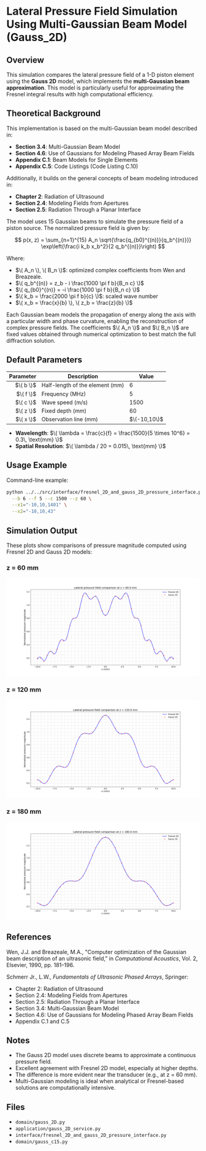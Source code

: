 # Lateral Pressure Field Simulation Using Multi-Gaussian Beam Model (Gauss_2D)

## Overview

This simulation compares the lateral pressure field of a 1-D piston element using the **Gauss 2D** model, which implements the **multi-Gaussian beam approximation**. This model is particularly useful for approximating the Fresnel integral results with high computational efficiency.

## Theoretical Background

This implementation is based on the multi-Gaussian beam model described in:

- **Section 3.4**: Multi-Gaussian Beam Model  
- **Section 4.6**: Use of Gaussians for Modeling Phased Array Beam Fields  
- **Appendix C.1**: Beam Models for Single Elements  
- **Appendix C.5**: Code Listings (Code Listing C.10)

Additionally, it builds on the general concepts of beam modeling introduced in:

- **Chapter 2**: Radiation of Ultrasound
- **Section 2.4**: Modeling Fields from Apertures
- **Section 2.5**: Radiation Through a Planar Interface

The model uses 15 Gaussian beams to simulate the pressure field of a piston source. The normalized pressure field is given by:

$$
p(x, z) = \sum_{n=1}^{15} A_n \sqrt{\frac{q_{b0}^{(n)}}{q_b^{(n)}}} \exp\left(\frac{i k_b x_b^2}{2 q_b^{(n)}}\right)
$$

Where:

- $\( A_n \), \( B_n \)$: optimized complex coefficients from Wen and Breazeale.
- $\( q_b^{(n)} = z_b - i \frac{1000 \pi f b}{B_n c} \)$
- $\( q_{b0}^{(n)} = -i \frac{1000 \pi f b}{B_n c} \)$
- $\( k_b = \frac{2000 \pi f b}{c} \)$: scaled wave number
- $\( x_b = \frac{x}{b} \), \( z_b = \frac{z}{b} \)$

Each Gaussian beam models the propagation of energy along the axis with a particular width and phase curvature, enabling the reconstruction of complex pressure fields. The coefficients $\( A_n \)$ and $\( B_n \)$ are fixed values obtained through numerical optimization to best match the full diffraction solution.

## Default Parameters

| Parameter | Description                        | Value       |
|----------:|------------------------------------|-------------|
| $\( b \)$   | Half-length of the element (mm)    | 6           |
| $\( f \)$   | Frequency (MHz)                   | 5           |
| $\( c \)$   | Wave speed (m/s)                  | 1500        |
| $\( z \)$   | Fixed depth (mm)                  | 60          |
| $\( x \)$   | Observation line (mm)             | $\(-10,10\)$  |

- **Wavelength**: $\( \lambda = \frac{c}{f} = \frac{1500}{5 \times 10^6} = 0.3\, \text{mm} \)$
- **Spatial Resolution**: $\( \lambda / 20 = 0.015\, \text{mm} \)$

## Usage Example

Command-line example:

```bash
python ../../src/interface/fresnel_2D_and_gauss_2D_pressure_interface.py \
  --b 6 --f 5 --c 1500 --z 60 \
  --x1="-10,10,1401" \
  --x2="-10,10,43"
```

## Simulation Output

These plots show comparisons of pressure magnitude computed using Fresnel 2D and Gauss 2D models:

### z = 60 mm

![z=60](../../examples/figures/Lateral_pressure_field_comparison_fresnel_gauss_z60.png)

### z = 120 mm

![z=120](../../examples/figures/Lateral_pressure_field_comparison_fresnel_gauss_z120.png)

### z = 180 mm

![z=180](../../examples/figures/Lateral_pressure_field_comparison_fresnel_gauss_z180.png)

## References

Wen, J.J. and Breazeale, M.A., "Computer optimization of the Gaussian beam description of an ultrasonic field," in *Computational Acoustics*, Vol. 2, Elsevier, 1990, pp. 181–196.

Schmerr Jr., L.W., *Fundamentals of Ultrasonic Phased Arrays*, Springer:

- Chapter 2: Radiation of Ultrasound
- Section 2.4: Modeling Fields from Apertures
- Section 2.5: Radiation Through a Planar Interface
- Section 3.4: Multi-Gaussian Beam Model
- Section 4.6: Use of Gaussians for Modeling Phased Array Beam Fields
- Appendix C.1 and C.5

## Notes

- The Gauss 2D model uses discrete beams to approximate a continuous pressure field.
- Excellent agreement with Fresnel 2D model, especially at higher depths.
- The difference is more evident near the transducer (e.g., at z = 60 mm).
- Multi-Gaussian modeling is ideal when analytical or Fresnel-based solutions are computationally intensive.

## Files

- `domain/gauss_2D.py`
- `application/gauss_2D_service.py`
- `interface/fresnel_2D_and_gauss_2D_pressure_interface.py`
- `domain/gauss_c15.py`
